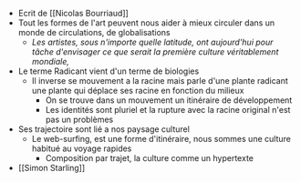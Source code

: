 - Ecrit de [[Nicolas Bourriaud]]
- Tout les formes de l'art peuvent nous aider à mieux circuler dans un monde de circulations, de globalisations
	- *Les artistes, sous n'importe quelle latitude, ont aujourd'hui pour tâche d'envisager ce que serait la première* *culture véritablement mondiale,*
- Le terme Radicant vient d'un terme de biologies
	- Il inverse se mouvement a la racine mais parle d'une plante radicant une plante qui déplace ses racine en fonction du milieux
		- On se trouve dans un mouvement un itinéraire de développement
		- Les identités sont pluriel et la rupture avec la racine original n'est pas un problèmes
- Ses trajectoire sont lié a nos paysage culturel
	- Le web-surfing, est une forme d'itinéraire, nous sommes une culture habitué au voyage rapides
		- Composition par trajet, la culture comme un hypertexte
- [[Simon Starling]]
